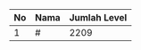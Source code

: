 | No | Nama            | Jumlah Level |
|----|-----------------|--------------|
| 1  | #    |    2209        |
